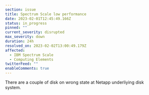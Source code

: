 ```yaml
---
section: issue
title: Spectrum Scale low performance
date: 2023-02-01T12:45:49.166Z
status: in_progress
pinned: ""
current_severity: disrupted
max_severity: down
duration: 24h
resolved_on: 2023-02-02T13:00:49.179Z
affected:
  - IBM Spectrum Scale
  - Computing Elements
twitterFeed: ""
enableComments: true
---
```

T﻿here are a couple of disk on wrong state at Netapp underliying disk system.